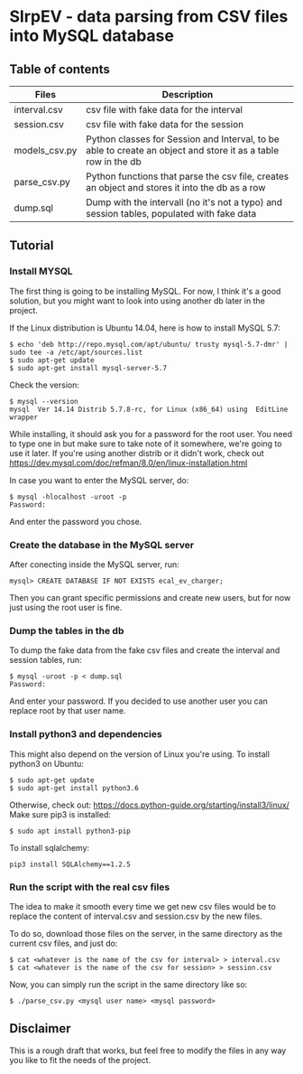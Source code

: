 # SlrpEV - data parsing from CSV files into MySQL database

## Table of contents
Files | Description
----- | -----------
interval.csv | csv file with fake data for the interval
session.csv | csv file with fake data for the session
models_csv.py | Python classes for Session and Interval, to be able to create an object and store it as a table row in the db
parse_csv.py | Python functions that parse the csv file, creates an object and stores it into the db as a row
dump.sql | Dump with the intervall (no it's not a typo) and session tables, populated with fake data

## Tutorial

### Install MYSQL
The first thing is going to be installing MySQL. For now, I think it's a good solution, but you might want to look into using another db later in the project.

If the Linux distribution is Ubuntu 14.04, here is how to install MySQL 5.7:
```
$ echo 'deb http://repo.mysql.com/apt/ubuntu/ trusty mysql-5.7-dmr' | sudo tee -a /etc/apt/sources.list
$ sudo apt-get update
$ sudo apt-get install mysql-server-5.7
```
Check the version:
```
$ mysql --version
mysql  Ver 14.14 Distrib 5.7.8-rc, for Linux (x86_64) using  EditLine wrapper
```

While installing, it should ask you for a password for the root user. You need to type one in but make sure to take note of it somewhere, we're going to use it later.
If you're using another distrib or it didn't work, check out https://dev.mysql.com/doc/refman/8.0/en/linux-installation.html

In case you want to enter the MySQL server, do:
```
$ mysql -hlocalhost -uroot -p
Password: 
```
And enter the password you chose.

### Create the database in the MySQL server
After conecting inside the MySQL server, run:
```
mysql> CREATE DATABASE IF NOT EXISTS ecal_ev_charger;
```
Then you can grant specific permissions and create new users, but for now just using the root user is fine.

### Dump the tables in the db
To dump the fake data from the fake csv files and create the interval and session tables, run:
```
$ mysql -uroot -p < dump.sql
Password:
```
And enter your password. If you decided to use another user you can replace root by that user name.

### Install python3 and dependencies
This might also depend on the version of Linux you're using.
To install python3 on Ubuntu:
```
$ sudo apt-get update
$ sudo apt-get install python3.6
```
Otherwise, check out: https://docs.python-guide.org/starting/install3/linux/
Make sure pip3 is installed:
```
$ sudo apt install python3-pip
```

To install sqlalchemy:
```
pip3 install SQLAlchemy==1.2.5
```

### Run the script with the real csv files
The idea to make it smooth every time we get new csv files would be to replace the content of interval.csv and session.csv by the new files.

To do so, download those files on the server, in the same directory as the current csv files, and just do:
```
$ cat <whatever is the name of the csv for interval> > interval.csv
$ cat <whatever is the name of the csv for session> > session.csv
```

Now, you can simply run the script in the same directory like so:
```
$ ./parse_csv.py <mysql user name> <mysql password>
```

## Disclaimer
This is a rough draft that works, but feel free to modify the files in any way you like to fit the needs of the project.
